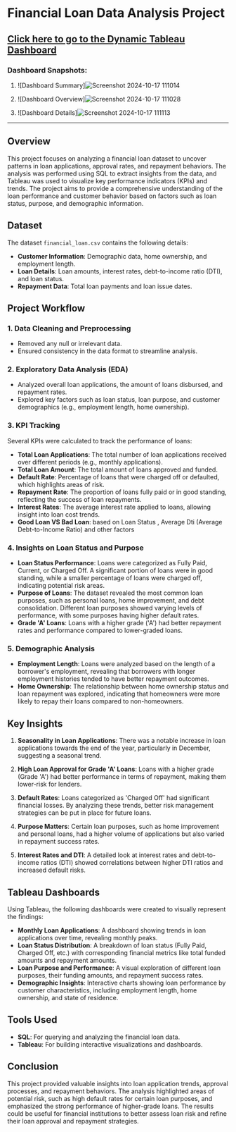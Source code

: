 # Financial Loan Data Analysis Project

## [Click here to go to the Dynamic Tableau Dashboard](https://public.tableau.com/views/BankLoansProject/OVERVIEW?:language=en-US&:sid=&:redirect=auth&:display_count=n&:origin=viz_share_link) 


### Dashboard Snapshots:
1. ![Dashboard Summary]![Screenshot 2024-10-17 111014](https://github.com/user-attachments/assets/c5cf3a0e-17f5-4aff-bf13-139b42effb2a)

2. ![Dashboard Overview]![Screenshot 2024-10-17 111028](https://github.com/user-attachments/assets/3fbe3938-52f9-4de1-8f88-9421706e0b88)

3. ![Dashboard Details]![Screenshot 2024-10-17 111113](https://github.com/user-attachments/assets/9263f672-11ab-48bb-b9da-df4915c091bc)


---

## Overview

This project focuses on analyzing a financial loan dataset to uncover patterns in loan applications, approval rates, and repayment behaviors. The analysis was performed using SQL to extract insights from the data, and Tableau was used to visualize key performance indicators (KPIs) and trends. The project aims to provide a comprehensive understanding of the loan performance and customer behavior based on factors such as loan status, purpose, and demographic information.

## Dataset

The dataset `financial_loan.csv` contains the following details:
- **Customer Information**: Demographic data, home ownership, and employment length.
- **Loan Details**: Loan amounts, interest rates, debt-to-income ratio (DTI), and loan status.
- **Repayment Data**: Total loan payments and loan issue dates.

## Project Workflow

### 1. **Data Cleaning and Preprocessing**
   - Removed any null or irrelevant data.
   - Ensured consistency in the data format to streamline analysis.

### 2. **Exploratory Data Analysis (EDA)**
   - Analyzed overall loan applications, the amount of loans disbursed, and repayment rates.
   - Explored key factors such as loan status, loan purpose, and customer demographics (e.g., employment length, home ownership).

### 3. **KPI Tracking**
   Several KPIs were calculated to track the performance of loans:
   
   - **Total Loan Applications**: The total number of loan applications received over different periods (e.g., monthly applications).
   - **Total Loan Amount**: The total amount of loans approved and funded.
   - **Default Rate**: Percentage of loans that were charged off or defaulted, which highlights areas of risk.
   - **Repayment Rate**: The proportion of loans fully paid or in good standing, reflecting the success of loan repayments.
   - **Interest Rates**: The average interest rate applied to loans, allowing insight into loan cost trends.
   - **Good Loan VS Bad Loan**: based on Loan Status , Average Dti (Average Debt-to-Income Ratio) and other factors

### 4. **Insights on Loan Status and Purpose**
   - **Loan Status Performance**: Loans were categorized as Fully Paid, Current, or Charged Off. A significant portion of loans were in good standing, while a smaller percentage of loans were charged off, indicating potential risk areas.
   - **Purpose of Loans**: The dataset revealed the most common loan purposes, such as personal loans, home improvement, and debt consolidation. Different loan purposes showed varying levels of performance, with some purposes having higher default rates.
   - **Grade 'A' Loans**: Loans with a higher grade ('A') had better repayment rates and performance compared to lower-graded loans.

### 5. **Demographic Analysis**
   - **Employment Length**: Loans were analyzed based on the length of a borrower's employment, revealing that borrowers with longer employment histories tended to have better repayment outcomes.
   - **Home Ownership**: The relationship between home ownership status and loan repayment was explored, indicating that homeowners were more likely to repay their loans compared to non-homeowners.

## Key Insights

1. **Seasonality in Loan Applications**: There was a notable increase in loan applications towards the end of the year, particularly in December, suggesting a seasonal trend.
   
2. **High Loan Approval for Grade 'A' Loans**: Loans with a higher grade (Grade 'A') had better performance in terms of repayment, making them lower-risk for lenders.
   
3. **Default Rates**: Loans categorized as 'Charged Off' had significant financial losses. By analyzing these trends, better risk management strategies can be put in place for future loans.
   
4. **Purpose Matters**: Certain loan purposes, such as home improvement and personal loans, had a higher volume of applications but also varied in repayment success rates.

5. **Interest Rates and DTI**: A detailed look at interest rates and debt-to-income ratios (DTI) showed correlations between higher DTI ratios and increased default risks.

## Tableau Dashboards

Using Tableau, the following dashboards were created to visually represent the findings:

- **Monthly Loan Applications**: A dashboard showing trends in loan applications over time, revealing monthly peaks.
- **Loan Status Distribution**: A breakdown of loan status (Fully Paid, Charged Off, etc.) with corresponding financial metrics like total funded amounts and repayment amounts.
- **Loan Purpose and Performance**: A visual exploration of different loan purposes, their funding amounts, and repayment success rates.
- **Demographic Insights**: Interactive charts showing loan performance by customer characteristics, including employment length, home ownership, and state of residence.

## Tools Used

- **SQL**: For querying and analyzing the financial loan data.
- **Tableau**: For building interactive visualizations and dashboards.

## Conclusion

This project provided valuable insights into loan application trends, approval processes, and repayment behaviors. The analysis highlighted areas of potential risk, such as high default rates for certain loan purposes, and emphasized the strong performance of higher-grade loans. The results could be useful for financial institutions to better assess loan risk and refine their loan approval and repayment strategies.

